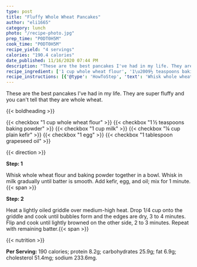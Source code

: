 ```yaml
---
type: post
title: "Fluffy Whole Wheat Pancakes"
author: "eli1665"
category: lunch
photo: "/recipe-photo.jpg"
prep_time: "P0DT0H5M"
cook_time: "P0DT0H5M"
recipe_yield: "4 servings"
calories: "190.4 calories"
date_published: 11/16/2020 07:44 PM
description: "These are the best pancakes I've had in my life. They are super fluffy and you can't tell that they are whole wheat."
recipe_ingredient: ['1 cup whole wheat flour', '1\u2009½ teaspoons baking powder', '1 cup milk', '¼ cup plain kefir', '1 egg', '1 tablespoon grapeseed oil']
recipe_instructions: [{'@type': 'HowToStep', 'text': 'Whisk whole wheat flour and baking powder together in a bowl. Whisk in milk gradually until batter is smooth. Add kefir, egg, and oil; mix for 1 minute.\n'}, {'@type': 'HowToStep', 'text': 'Heat a lightly oiled griddle over medium-high heat. Drop 1/4 cup onto the griddle and cook until bubbles form and the edges are dry, 3 to 4 minutes. Flip and cook until lightly browned on the other side, 2 to 3 minutes. Repeat with remaining batter.\n'}]
---
```


These are the best pancakes I've had in my life. They are super fluffy and you can't tell that they are whole wheat. 

{{< boldheading >}}

{{< checkbox "1 cup whole wheat flour" >}}
{{< checkbox "1 ½ teaspoons baking powder" >}}
{{< checkbox "1 cup milk" >}}
{{< checkbox "¼ cup plain kefir" >}}
{{< checkbox "1  egg" >}}
{{< checkbox "1 tablespoon grapeseed oil" >}}


{{< direction >}}

**Step: 1**

Whisk whole wheat flour and baking powder together in a bowl. Whisk in milk gradually until batter is smooth. Add kefir, egg, and oil; mix for 1 minute.{{< span >}}

**Step: 2**

Heat a lightly oiled griddle over medium-high heat. Drop 1/4 cup onto the griddle and cook until bubbles form and the edges are dry, 3 to 4 minutes. Flip and cook until lightly browned on the other side, 2 to 3 minutes. Repeat with remaining batter.{{< span >}}

{{< nutrition >}}

**Per Serving:** 190 calories; protein 8.2g; carbohydrates 25.9g; fat 6.9g; cholesterol 51.4mg; sodium 233.6mg.